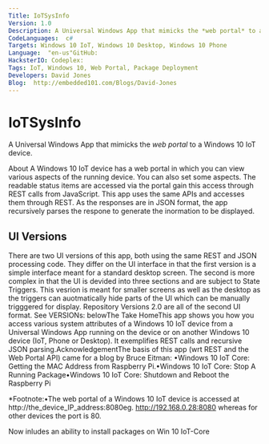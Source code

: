 ```yaml
---
Title: IoTSysInfo
Version: 1.0
Description: A Universal Windows App that mimicks the *web portal* to a Windows 10 IoT device.
CodeLanguages:  c#
Targets: Windows 10 IoT, Windows 10 Desktop, Windows 10 Phone
Language:  "en-us"GitHub: 
HacksterIO: Codeplex: 
Tags: IoT, Windows 10, Web Portal, Package Deployment
Developers: David Jones
Blog:  http://embedded101.com/Blogs/David-Jones
---
```


# IoTSysInfo

A Universal Windows App that mimicks the *web portal* to a Windows 10 IoT device. 

About
A Windows 10 IoT device has a web portal in which you can view various aspects of the running device. You can also set some aspects. 
The readable status items are accessed via the portal gain this access through REST calls from JavaScript. 
This app uses the same APIs and accesses them through REST. 
As the responses are in JSON format, the app recursively parses the respone to generate the inormation to be displayed.

## UI Versions
There are two UI versions of this app, both using the same REST and JSON processing code. 
They differ on the UI interface in that the first version is a simple interface meant for a standard desktop screen. 
The second is more complex in that the UI is devided into three sections and are subject to State Triggers. 
This vesrion is meant for smaller screens as well as the desktop as the triggers can auotmatically hide parts of the UI which can be manually trigggered for display. Repository Versions 2.0 are all of the second UI format. See VERSIONs: belowThe Take HomeThis app shows you how you access various system attributes of a Windows 10 IoT device from a Universal Windows App running on the device or on another Windows 10 device (IoT, Phone or Desktop). It exemplifies REST calls and recursive JSON parsing.AcknowledgementThe basis of this app (wrt REST and the Web Portal API) came for a blog by Bruce Eitman: •Windows 10 IoT Core: Getting the MAC Address from Raspberry Pi.•Windows 10 IoT Core: Stop A Running Package•Windows 10 IoT Core: Shutdown and Reboot the Raspberry Pi

*Footnote:•The web portal of a Windows 10 IoT device is accessed at http://the_device_IP_address:8080eg. http://192.168.0.28:8080 whereas for other devices the port is 80.

Now inludes an ability to install packages on Win 10 IoT-Core
